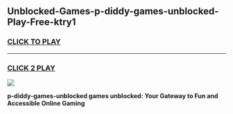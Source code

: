 
## Unblocked-Games-p-diddy-games-unblocked-Play-Free-ktry1
<h3>
<a href="https://premium76.site?title=p-diddy-games-unblocked&ref=19M">CLICK TO PLAY</a></h3>
<hr>

<h3>
<a href="https://premium76.site?title=p-diddy-games-unblocked&ref=19M">CLICK 2 PLAY</a>
  
</h3>

<a href="https://premium76.site?title=p-diddy-games-unblocked&ref=19M"><img src="https://clearcache.store/games.png"></a>


**p-diddy-games-unblocked games unblocked: Your Gateway to Fun and Accessible Online Gaming**
